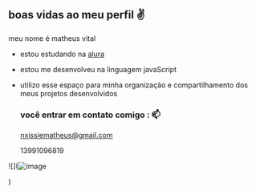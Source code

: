 ## boas vidas ao meu perfil ✌

meu nome é matheus vital 

- estou estudando na [alura](https://www.alura.com.br)
- estou me desenvolveu na linguagem javaScript
- utilizo esse espaço para minha organização e compartilhamento dos meus projetos desenvolvidos

  ### você entrar em contato comigo : 📫

  nxissiematheus@gmail.com
  
  13991096819

![](![image](https://github.com/user-attachments/assets/6b63b6db-5691-4a11-9e16-a1baa3d55b75)

)
  
